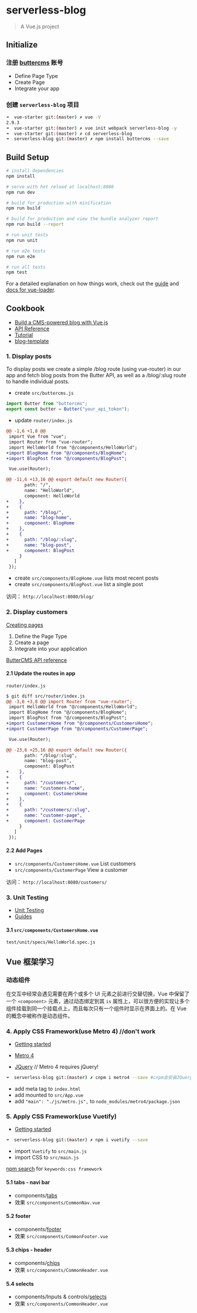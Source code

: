 # serverless-blog

> A Vue.js project

## Initialize

### 注册 [buttercms](https://buttercms.com/home/) 账号

* Define Page Type
* Create Page
* Integrate your app

### 创建 `serverless-blog` 项目

```bash
➜  vue-starter git:(master) ✗ vue -V
2.9.3
➜  vue-starter git:(master) ✗ vue init webpack serverless-blog -y
➜  vue-starter git:(master) ✗ cd serverless-blog
➜  serverless-blog git:(master) ✗ npm install buttercms --save
```

## Build Setup

```bash
# install dependencies
npm install

# serve with hot reload at localhost:8080
npm run dev

# build for production with minification
npm run build

# build for production and view the bundle analyzer report
npm run build --report

# run unit tests
npm run unit

# run e2e tests
npm run e2e

# run all tests
npm test
```

For a detailed explanation on how things work, check out the [guide](http://vuejs-templates.github.io/webpack/) and [docs for vue-loader](http://vuejs.github.io/vue-loader).

## Cookbook

* [Build a CMS-powered blog with Vue.js](https://buttercms.com/docs/api-client/vuejs#Blogging)
* [API Reference](https://buttercms.com/docs/api/)
* [Tutorial](https://github.com/ButterCMS/buttercms-vue-tutorial)
* [blog-template](https://github.com/ButterCMS/blog-template)

### 1. Display posts

To display posts we create a simple /blog route (using vue-router) in our app and fetch blog posts from the Butter API, as well as a /blog/:slug route to handle individual posts.

* create `src/buttercms.js`

```js
import Butter from "buttercms";
export const butter = Butter("your_api_token");
```

* update `router/index.js`

```diff
@@ -1,6 +1,8 @@
 import Vue from "vue";
 import Router from "vue-router";
 import HelloWorld from "@/components/HelloWorld";
+import BlogHome from "@/components/BlogHome";
+import BlogPost from "@/components/BlogPost";

 Vue.use(Router);

@@ -11,6 +13,16 @@ export default new Router({
       path: "/",
       name: "HelloWorld",
       component: HelloWorld
+    },
+    {
+      path: "/blog/",
+      name: "blog-home",
+      component: BlogHome
+    },
+    {
+      path: "/blog/:slug",
+      name: "blog-post",
+      component: BlogPost
     }
   ]
 });
```

* create `src/components/BlogHome.vue` lists most recent posts
* create `src/components/BlogPost.vue` list a single post

访问： `http://localhost:8080/blog/`

### 2. Display customers

[Creating pages](https://buttercms.com/docs/api-client/vuejs#CreatingPages)

1.  Define the Page Type
2.  Create a page
3.  Integrate into your application

[ButterCMS API reference](https://buttercms.com/docs/api/?shell#pages)

#### 2.1 Update the routes in app

`router/index.js`

```diff
$ git diff src/router/index.js
@@ -3,6 +3,8 @@ import Router from "vue-router";
 import HelloWorld from "@/components/HelloWorld";
 import BlogHome from "@/components/BlogHome";
 import BlogPost from "@/components/BlogPost";
+import CustomersHome from "@/components/CustomersHome";
+import CustomerPage from "@/components/CustomerPage";

 Vue.use(Router);

@@ -23,6 +25,16 @@ export default new Router({
       path: "/blog/:slug",
       name: "blog-post",
       component: BlogPost
+    },
+    {
+      path: "/customers/",
+      name: "customers-home",
+      component: CustomersHome
+    },
+    {
+      path: "/customers/:slug",
+      name: "customer-page",
+      component: CustomerPage
     }
   ]
 });
```

#### 2.2 Add Pages

* `src/components/CustomersHome.vue` List customers
* `src/components/CustomerPage` View a customer

访问： `http://localhost:8080/customers/`

### 3. Unit Testing

* [Unit Testing](https://vuejs.org/v2/cookbook/unit-testing-vue-components.html)
* [Guides](https://vue-test-utils.vuejs.org/en/guides/)

#### 3.1 `src/components/CustomersHome.vue`

`test/unit/specs/HelloWorld.spec.js`

## Vue 框架学习

### 动态组件

在交互中经常会遇见需要在两个或多个 UI 元素之前进行交替切换，Vue 中保留了一个 `<component>` 元素，通过动态绑定到其 `is` 属性上，可以很方便的实现让多个组件挂载到同一个挂载点上，而且每次只有一个组件时显示在界面上的。在 Vue 的概念中被称作是动态组件。

### 4. Apply CSS Framework(use Metro 4) //don't work

* [Getting started](https://metroui.org.ua/vuejs.html)

* [Metro 4](https://www.npmjs.com/package/metro4)
* [JQuery](https://www.npmjs.com/package/jquery) // Metro 4 requires jQuery!

```bash
➜  serverless-blog git:(master) ✗ cnpm i metro4 --save #cnpm会安装JQuery
```

* add meta tag to `index.html`
* add mounted to `src/App.vue`
* add `"main": "./js/metro.js",` to `node_modules/metro4/package.json`

### 5. Apply CSS Framework(use Vuetify)

* [Getting started](https://vuetifyjs.com/zh-Hans/getting-started/quick-start)

```bash
➜  serverless-blog git:(master) ✗ npm i vuetify --save
```

* import `Vuetify` to `src/main.js`
* import CSS to `src/main.js`

[npm search](https://www.npmjs.com/search) for `keywords:css framework`

#### 5.1 tabs - navi bar

* components/[tabs](https://vuetifyjs.com/zh-Hans/components/tabs)
* 效果 `src/components/CommonNav.vue`

#### 5.2 footer

* components/[footer](https://vuetifyjs.com/zh-Hans/components/footer)
* 效果 `src/components/CommonFooter.vue`

#### 5.3 chips - header

* components/[chips](https://vuetifyjs.com/en/components/chips)
* 效果 `src/components/CommonHeader.vue`

#### 5.4 selects

* components/Inputs & controls/[selects](https://vuetifyjs.com/en/components/selects)
* 效果 `src/components/CommonHeader.vue`